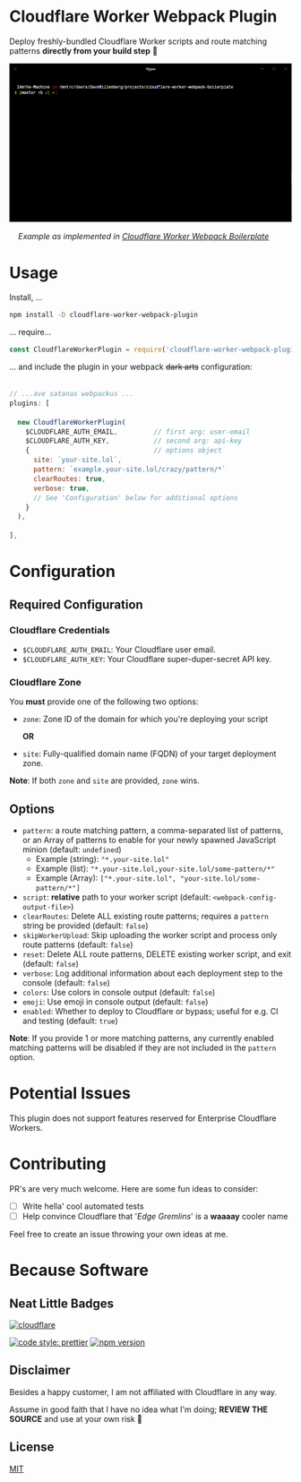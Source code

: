 # Cloudflare Worker Webpack Plugin

Deploy freshly-bundled Cloudflare Worker scripts and route matching patterns **directly from your build step** 🚀

![Example use in Cloudflare Worker Webpack Boilerplate](.github/cf-worker-webpack-boilerplate-deploy.gif?raw=true)

&nbsp;&nbsp;&nbsp;&nbsp;_Example as implemented in [Cloudflare Worker Webpack Boilerplate](https://github.com/detroitenglish/cloudflare-worker-webpack-boilerplate)_

# Usage

Install, ...
````bash
npm install -D cloudflare-worker-webpack-plugin
````

... require...

````javascript
const CloudflareWorkerPlugin = require('cloudflare-worker-webpack-plugin');
````

... and include the plugin in your webpack ~~dark arts~~ configuration:

````javascript

// ...ave satanas webpackus ...
plugins: [

  new CloudflareWorkerPlugin(
    $CLOUDFLARE_AUTH_EMAIL,         // first arg: user-email
    $CLOUDFLARE_AUTH_KEY,           // second arg: api-key
    {                               // options object
      site: `your-site.lol`,
      pattern: `example.your-site.lol/crazy/pattern/*`
      clearRoutes: true,
      verbose: true,
      // See 'Configuration' below for additional options
    }
  ),

],

````

# Configuration

## Required Configuration

### Cloudflare Credentials

* `$CLOUDFLARE_AUTH_EMAIL`: Your Cloudflare user email.
* `$CLOUDFLARE_AUTH_KEY`: Your Cloudflare super-duper-secret API key.

### Cloudflare Zone

You **must** provide one of the following two options:

* `zone`: Zone ID of the domain for which you're deploying your script

  **OR**

* `site`: Fully-qualified domain name (FQDN) of your target deployment zone.

**Note**: If both `zone` and `site` are provided, `zone` wins.

## Options

* `pattern`: a route matching pattern, a comma-separated list of patterns, or an Array of patterns to enable for your newly spawned JavaScript minion (default: `undefined`)
  - Example (string): `"*.your-site.lol"`
  - Example (list): `"*.your-site.lol,your-site.lol/some-pattern/*"`
  - Example (Array): `["*.your-site.lol", "your-site.lol/some-pattern/*"]`
* `script`: **relative** path to your worker script (default: `<webpack-config-output-file>`)
* `clearRoutes`: Delete ALL existing route patterns; requires a `pattern` string be provided (default: `false`)
* `skipWorkerUpload`: Skip uploading the worker script and process only route patterns (default: `false`)
* `reset`: Delete ALL route patterns, DELETE existing worker script, and exit (default: `false`)
* `verbose`: Log additional information about each deployment step to the console (default: `false`)
* `colors`: Use colors in console output (default: `false`)
* `emoji`: Use emoji in console output (default: `false`)
* `enabled`: Whether to deploy to Cloudflare or bypass; useful for e.g. CI and testing (default: `true`)

**Note**: If you provide 1 or more matching patterns, any currently enabled matching patterns will be disabled if they are not included in the `pattern` option.


# Potential Issues

This plugin does not support features reserved for Enterprise Cloudflare Workers.


# Contributing

PR's are very much welcome. Here are some fun ideas to consider:

- [ ] Write hella' cool automated tests
- [ ] Help convince Cloudflare that '_Edge Gremlins_' is a **waaaay** cooler name

Feel free to create an issue throwing your own ideas at me.

# Because Software

## Neat Little Badges
[![cloudflare](https://www.cloudflare.com/media/images/web-badges/cf-web-badges-g-gray.png)](https://developers.cloudflare.com/workers/)


[![code style: prettier](https://img.shields.io/badge/code_style-prettier-ff69b4.svg?style=flat-square)](https://github.com/prettier/prettier) [![npm version](https://badge.fury.io/js/cloudflare-worker-webpack-plugin.svg)](https://badge.fury.io/js/cloudflare-worker-webpack-plugin)


## Disclaimer
Besides a happy customer, I am not affiliated with Cloudflare in any way.

Assume in good faith that I have no idea what I'm doing; **REVIEW THE SOURCE** and use at your own risk 🙈

## License
[MIT](./LICENSE)
